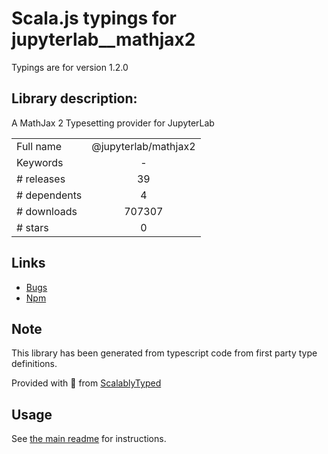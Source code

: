 
# Scala.js typings for jupyterlab__mathjax2

Typings are for version 1.2.0

## Library description:
A MathJax 2 Typesetting provider for JupyterLab

|                    |                 |
| ------------------ | :-------------: |
| Full name          | @jupyterlab/mathjax2 |
| Keywords           | - |
| # releases         | 39 |
| # dependents       | 4 |
| # downloads        | 707307 |
| # stars            | 0 |

## Links
- [Bugs](https://github.com/jupyterlab/jupyterlab/issues)
- [Npm](https://www.npmjs.com/package/%40jupyterlab%2Fmathjax2)
    


## Note
This library has been generated from typescript code from first party type definitions.

Provided with :purple_heart: from [ScalablyTyped](https://github.com/oyvindberg/ScalablyTyped)

## Usage
See [the main readme](../../readme.md) for instructions.


